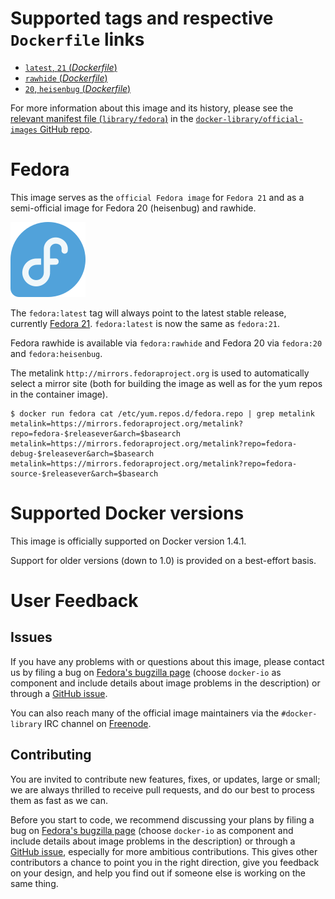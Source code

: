 # Supported tags and respective `Dockerfile` links

- [`latest`, `21` (*Dockerfile*)](https://github.com/fedora-cloud/docker-brew-fedora/blob/b252b53a976a0e908805d59fb7250e8d5072f4e8/Dockerfile)
- [`rawhide` (*Dockerfile*)](https://github.com/fedora-cloud/docker-brew-fedora/blob/8b025821f5bc795f9af6023be0e96b5b227a756a/Dockerfile)
- [`20`, `heisenbug` (*Dockerfile*)](https://github.com/fedora-cloud/docker-brew-fedora/blob/58a9aeac899b94e6ea1b1cbe6853b9b134c7ebc5/Dockerfile)

For more information about this image and its history, please see the [relevant
manifest file
(`library/fedora`)](https://github.com/docker-library/official-images/blob/master/library/fedora)
in the [`docker-library/official-images` GitHub
repo](https://github.com/docker-library/official-images).

# Fedora

This image serves as the `official Fedora image` for `Fedora 21` and as a
semi-official image for Fedora 20 (heisenbug) and rawhide.

![logo](https://raw.githubusercontent.com/docker-library/docs/master/fedora/logo.png)

The `fedora:latest` tag will always point to the latest stable
release, currently [Fedora 21](https://getfedora.org/). `fedora:latest` is
now the same as `fedora:21`.

Fedora rawhide is available via `fedora:rawhide` and Fedora 20 via
`fedora:20` and `fedora:heisenbug`.

The metalink `http://mirrors.fedoraproject.org` is used to automatically select
a mirror site (both for building the image as well as for the yum repos in the
container image).

    $ docker run fedora cat /etc/yum.repos.d/fedora.repo | grep metalink
    metalink=https://mirrors.fedoraproject.org/metalink?repo=fedora-$releasever&arch=$basearch
    metalink=https://mirrors.fedoraproject.org/metalink?repo=fedora-debug-$releasever&arch=$basearch
    metalink=https://mirrors.fedoraproject.org/metalink?repo=fedora-source-$releasever&arch=$basearch

# Supported Docker versions

This image is officially supported on Docker version 1.4.1.

Support for older versions (down to 1.0) is provided on a best-effort basis.

# User Feedback

## Issues

If you have any problems with or questions about this image, please contact us
 by filing a bug on [Fedora's bugzilla page](https://bugzilla.redhat.com/enter_bug.cgi?product=Fedora) (choose `docker-io` as component and include details about image problems in the description) or through a [GitHub issue](https://github.com/lsm5/docker-brew-fedora/issues).

You can also reach many of the official image maintainers via the
`#docker-library` IRC channel on [Freenode](https://freenode.net).

## Contributing

You are invited to contribute new features, fixes, or updates, large or small;
we are always thrilled to receive pull requests, and do our best to process them
as fast as we can.

Before you start to code, we recommend discussing your plans by filing a bug on [Fedora's bugzilla page](https://bugzilla.redhat.com/enter_bug.cgi?product=Fedora) (choose `docker-io` as component and include details about image problems in the description) or 
through a [GitHub issue](https://github.com/lsm5/docker-brew-fedora/issues), especially for more ambitious
contributions. This gives other contributors a chance to point you in the right
direction, give you feedback on your design, and help you find out if someone
else is working on the same thing.
